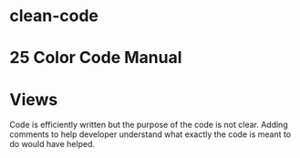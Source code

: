 # clean-code

# 25 Color Code Manual
# Views 
Code is efficiently written but the purpose of the code is not clear. Adding comments to help developer understand what exactly the code is meant to do would have helped.
 

